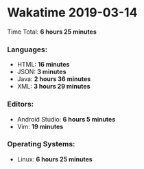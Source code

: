 # Wakatime 2019-03-14

Time Total: **6 hours 25 minutes**

### Languages:
- HTML: **16 minutes** 
- JSON: **3 minutes** 
- Java: **2 hours 36 minutes** 
- XML: **3 hours 29 minutes** 

### Editors:
- Android Studio: **6 hours 5 minutes** 
- Vim: **19 minutes** 

### Operating Systems:
- Linux: **6 hours 25 minutes** 

